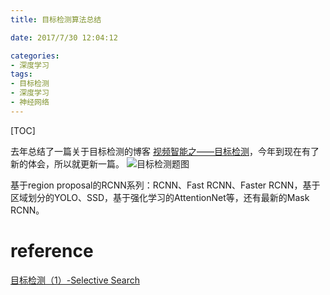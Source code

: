 ```yaml
---
title: 目标检测算法总结

date: 2017/7/30 12:04:12

categories:
- 深度学习
tags:
- 目标检测
- 深度学习
- 神经网络
---
```

[TOC]

 去年总结了一篇关于目标检测的博客 [视频智能之——目标检测](https://dragonfive.github.io/object_detection/)，今年到现在有了新的体会，所以就更新一篇。
 ![目标检测题图][1]

<!--more-->

基于region proposal的RCNN系列：RCNN、Fast RCNN、Faster RCNN，基于区域划分的YOLO、SSD，基于强化学习的AttentionNet等，还有最新的Mask RCNN。



# reference
[目标检测（1）-Selective Search](https://zhuanlan.zhihu.com/p/27467369)



  [1]: https://www.github.com/DragonFive/CVBasicOp/raw/master/%E5%B0%8F%E4%B9%A6%E5%8C%A0/1501725558357.jpg
